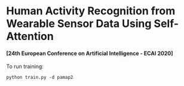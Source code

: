 # Human Activity Recognition from Wearable Sensor Data Using Self-Attention
#### [24th European Conference on Artificial Intelligence - ECAI 2020]

To run training:

`python train.py -d pamap2`
